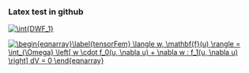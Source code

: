### Latex test in github

<a href="https://www.codecogs.com/eqnedit.php?latex=\int{DWF_1}" target="_blank"><img src="https://latex.codecogs.com/gif.latex?\int{DWF_1}" title="\int{DWF_1}" /></a>

<a href="https://www.codecogs.com/eqnedit.php?latex=\begin{eqnarray}\label{tensorFem}&space;\langle&space;w,&space;\mathbf{f}(u)&space;\rangle&space;=&space;\int_{\Omega}&space;\left[&space;w&space;\cdot&space;f_0(u,&space;\nabla&space;u)&space;&plus;&space;\nabla&space;w&space;:&space;f_1(u,&space;\nabla&space;u)&space;\right]&space;dV&space;=&space;0&space;\end{eqnarray}" target="_blank"><img src="https://latex.codecogs.com/gif.latex?\begin{eqnarray}\label{tensorFem}&space;\langle&space;w,&space;\mathbf{f}(u)&space;\rangle&space;=&space;\int_{\Omega}&space;\left[&space;w&space;\cdot&space;f_0(u,&space;\nabla&space;u)&space;&plus;&space;\nabla&space;w&space;:&space;f_1(u,&space;\nabla&space;u)&space;\right]&space;dV&space;=&space;0&space;\end{eqnarray}" title="\begin{eqnarray}\label{tensorFem} \langle w, \mathbf{f}(u) \rangle = \int_{\Omega} \left[ w \cdot f_0(u, \nabla u) + \nabla w : f_1(u, \nabla u) \right] dV = 0 \end{eqnarray}" /></a>
